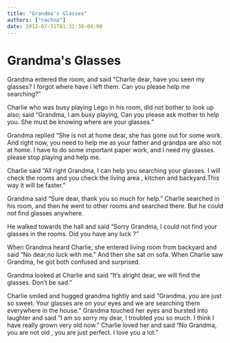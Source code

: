 ```yaml
---
title: "Grandma's Glasses"
authors: ["rachna"]
date: 2012-07-31T01:31:38-04:00
---
```


# Grandma's Glasses



Grandma entered the room; and said “Charlie dear, have you seen my glasses? I forgot where have i left them. Can you please help me searching?”

Charlie who was busy playing Lego in his room, did not bother to look up also; said “Grandma, I am busy playing, Can you please ask mother to help you. She must be knowing where are your glasses.”

Grandma replied “She is not at home dear, she has gone out for some work. And right now, you need to help me as your father and grandpa are also not at home. I have to do some important paper work, and I need my glasses. please stop playing and help me.

Charlie said “All right Grandma, I can help you searching your glasses. I will check the rooms and you check the living area , kitchen and backyard.This way it will be faster.”

Grandma said “Sure dear, thank you so much for help.” Charlie searched in his room, and then he went to other rooms and searched there. But he could not find glasses anywhere.

He walked towards the hall and said “Sorry Grandma, I could not find your glasses in the rooms. Did you have any luck ?”

When Grandma heard Charlie, she entered living room from backyard and said “No dear,no luck with me.” And then she sat on sofa. When Charlie saw Grandma, he got both confused and surprised.

Grandma looked at Charlie and said “It’s alright dear, we will find the glasses. Don’t be sad.”

Charlie smiled and hugged grandma tightly and said “Grandma, you are just so sweet. Your glasses are on your eyes and we are searching them everywhere in the house.” Grandma touched her eyes and bursted into laughter and said “I am so sorry my dear, I troubled you so much. I think I have really grown very old now.” Charlie loved her and said “No Grandma, you are not old , you are just perfect. I love you a lot.”

